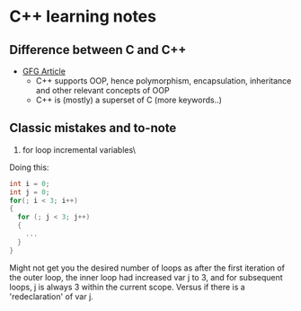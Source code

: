 # C++ learning notes 

## Difference between C and C++
- [GFG Article](https://www.geeksforgeeks.org/difference-between-c-and-c/)
  - C++ supports OOP, hence polymorphism, encapsulation, inheritance and other relevant concepts of OOP
  - C++ is (mostly) a superset of C (more keywords..)
## Classic mistakes and to-note
1. for loop incremental variables\

Doing this:
```c
int i = 0;
int j = 0;
for(; i < 3; i++)
{
  for (; j < 3; j++)
  {
    ...
  }
}
```
Might not get you the desired number of loops as after the first iteration of the outer loop, the inner loop had increased var j to 3, and for subsequent loops, j is always 3 within the current scope. Versus if there is a 'redeclaration' of var j. 
